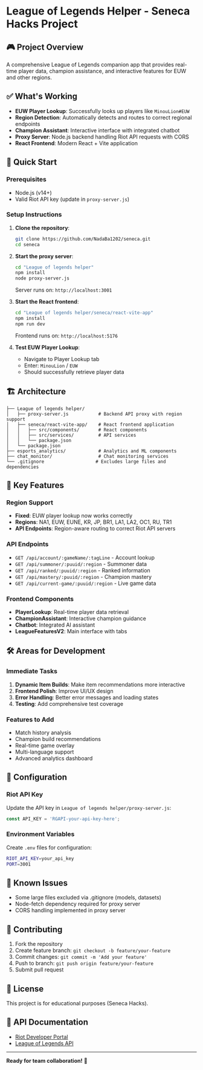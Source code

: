 # League of Legends Helper - Seneca Hacks Project

## 🎮 Project Overview
A comprehensive League of Legends companion app that provides real-time player data, champion assistance, and interactive features for EUW and other regions.

## ✅ What's Working
- **EUW Player Lookup**: Successfully looks up players like `MinouLion#EUW`
- **Region Detection**: Automatically detects and routes to correct regional endpoints
- **Champion Assistant**: Interactive interface with integrated chatbot
- **Proxy Server**: Node.js backend handling Riot API requests with CORS
- **React Frontend**: Modern React + Vite application

## 🚀 Quick Start

### Prerequisites
- Node.js (v14+)
- Valid Riot API key (update in `proxy-server.js`)

### Setup Instructions

1. **Clone the repository**:
   ```bash
   git clone https://github.com/NadaBa1202/seneca.git
   cd seneca
   ```

2. **Start the proxy server**:
   ```bash
   cd "League of legends helper"
   npm install
   node proxy-server.js
   ```
   Server runs on: `http://localhost:3001`

3. **Start the React frontend**:
   ```bash
   cd "League of legends helper/seneca/react-vite-app"
   npm install
   npm run dev
   ```
   Frontend runs on: `http://localhost:5176`

4. **Test EUW Player Lookup**:
   - Navigate to Player Lookup tab
   - Enter: `MinouLion` / `EUW`
   - Should successfully retrieve player data

## 🏗️ Architecture

```
├── League of legends helper/
│   ├── proxy-server.js           # Backend API proxy with region support
│   ├── seneca/react-vite-app/    # React frontend application
│   │   ├── src/components/       # React components
│   │   ├── src/services/         # API services
│   │   └── package.json
│   └── package.json
├── esports_analytics/            # Analytics and ML components
├── chat_monitor/                 # Chat monitoring services
└── .gitignore                   # Excludes large files and dependencies
```

## 🔧 Key Features

### Region Support
- **Fixed**: EUW player lookup now works correctly
- **Regions**: NA1, EUW, EUNE, KR, JP, BR1, LA1, LA2, OC1, RU, TR1
- **API Endpoints**: Region-aware routing to correct Riot API servers

### API Endpoints
- `GET /api/account/:gameName/:tagLine` - Account lookup
- `GET /api/summoner/:puuid/:region` - Summoner data
- `GET /api/ranked/:puuid/:region` - Ranked information
- `GET /api/mastery/:puuid/:region` - Champion mastery
- `GET /api/current-game/:puuid/:region` - Live game data

### Frontend Components
- **PlayerLookup**: Real-time player data retrieval
- **ChampionAssistant**: Interactive champion guidance
- **Chatbot**: Integrated AI assistant
- **LeagueFeaturesV2**: Main interface with tabs

## 🛠️ Areas for Development

### Immediate Tasks
1. **Dynamic Item Builds**: Make item recommendations more interactive
2. **Frontend Polish**: Improve UI/UX design
3. **Error Handling**: Better error messages and loading states
4. **Testing**: Add comprehensive test coverage

### Features to Add
- Match history analysis
- Champion build recommendations
- Real-time game overlay
- Multi-language support
- Advanced analytics dashboard

## 📝 Configuration

### Riot API Key
Update the API key in `League of legends helper/proxy-server.js`:
```javascript
const API_KEY = 'RGAPI-your-api-key-here';
```

### Environment Variables
Create `.env` files for configuration:
```bash
RIOT_API_KEY=your_api_key
PORT=3001
```

## 🐛 Known Issues
- Some large files excluded via .gitignore (models, datasets)
- Node-fetch dependency required for proxy server
- CORS handling implemented in proxy server

## 🤝 Contributing
1. Fork the repository
2. Create feature branch: `git checkout -b feature/your-feature`
3. Commit changes: `git commit -m 'Add your feature'`
4. Push to branch: `git push origin feature/your-feature`
5. Submit pull request

## 📄 License
This project is for educational purposes (Seneca Hacks).

## 🔗 API Documentation
- [Riot Developer Portal](https://developer.riotgames.com/)
- [League of Legends API](https://developer.riotgames.com/apis#league-of-legends-v4)

---
**Ready for team collaboration!** 🚀